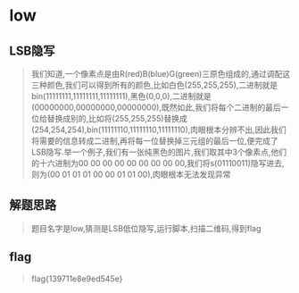 # low

## LSB隐写

> 我们知道,一个像素点是由R(red)B(blue)G(green)三原色组成的,通过调配这三种颜色,我们可以得到所有的颜色,比如白色(255,255,255),二进制就是bin(11111111,11111111,11111111),黑色(0,0,0),二进制就是(00000000,00000000,00000000),既然如此,我们将每个二进制的最后一位给替换成别的,比如将(255,255,255)替换成(254,254,254),bin(11111110,11111110,11111110),肉眼根本分辨不出,因此我们将需要的信息转成二进制,再将每一位替换掉三元组的最后一位,便完成了LSB隐写.举一个例子,我们有一张纯黑色的图片,我们取其中3个像素点,他们的十六进制为00 00 00 00 00 00 00 00 00,我们将s(01110011)隐写进去,则为(00 01 01 01 00 00 01 01 00),肉眼根本无法发现异常

## 解题思路

> 题目名字是low,猜测是LSB低位隐写,运行脚本,扫描二维码,得到flag

## flag

> flag{139711e8e9ed545e}
